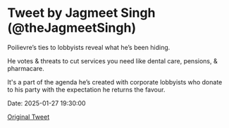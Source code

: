 # Tweet by Jagmeet Singh (@theJagmeetSingh)

Poilievre’s ties to lobbyists reveal what he’s been hiding.

He votes &amp; threats to cut services you need like dental care, pensions, &amp; pharmacare.

It's a part of the agenda he’s created with corporate lobbyists who donate to his party with the expectation he returns the favour.

Date: 2025-01-27 19:30:00

[Original Tweet](https://x.com/theJagmeetSingh/status/1883960669344563671)
